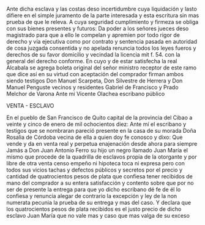 Ante dicha esclava y las costas deso incertidumbre cuya liquidación y lasto difiere en el simple juramento de la parte interesada y esta escritura sin mas prueba de que le releva. A cuya seguridad cumplimiento y firmeza se obliga con sus bienes presentes y futuros: Da poder a los señores jueces deso magistrado para que a ello le compelan y apremien por todo rigor de derecho y vía ejecutiva como por contrato y sentencia pasada en autoridad de cosa juzgada consentida y no apelada renuncia todos los leyes fueros y derechos de su favor domicilio y vecindad la licencia mit f. 54. con la general del derecho conforme. En cuyo y de estar satisfecha la real Alcabala se agrega boleta original del señor ministro receptor de este ramo que dice así en su virtud con aceptación del comprador firman ambos siendo testigos Don Manuel Scarpeta, Don Silvestre de Herrera y Don Manuel Penguste vecinos y residentes Gabriel de Francisco y Prado Melchor de Varona Ante mi Vicente Olachea escribano público

VENTA - ESCLAVO

En el pueblo de San Francisco de Quito capital de la provincia del Cibao a veinte y cinco de enero de mil ochocientos diez: Ante mí el escribano y testigos que se nombraran pareció presente en la casa de su morada Doña Rosalia de Córdoba vecina de ella a quien doy fe conosco y dixo: Que vende y da en venta real y perpetua enajenación desde ahora para siempre Jamás a Don Juan Antonio Ferro su hijo un negro llamado Juan María el mismo que procede de la quadrilla de esclavos propia de la otorgante y por libre de otra venta censo empeño ni hipoteca toca ni expresa pero con todos sus vicios tachas y defectos públicos y secretos por el precio y cantidad de quatrocientos pesos de plata que confiesa tener recibidos de mano del comprador a su entera satisfacción y contento sobre que por no ser de presente la entrega para que yo dicho escribano dé fe de él lo confiesa y renuncia alegar de contrario la excepción y ley de la non numerata pecunia la prueba de su entrega y mas del caso. Y declara que los quatrocientos pesos de plata recibidos es el justo precio de dicho esclavo Juan María que no vale mas y caso que mas valga de su exceso